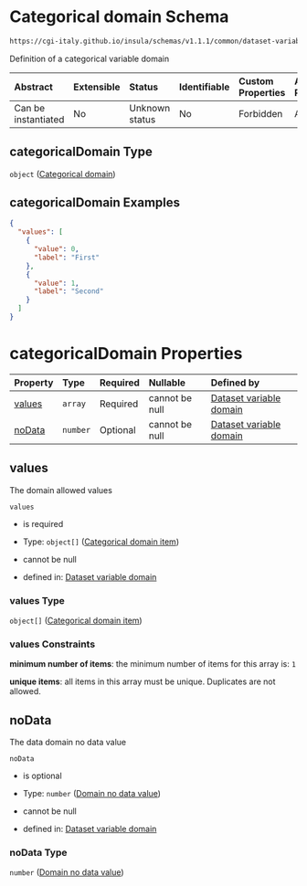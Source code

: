 # Categorical domain Schema

```txt
https://cgi-italy.github.io/insula/schemas/v1.1.1/common/dataset-variable-domain.schema.json#/$defs/categoricalDomain
```

Definition of a categorical variable domain

| Abstract            | Extensible | Status         | Identifiable | Custom Properties | Additional Properties | Access Restrictions | Defined In                                                                                                         |
| :------------------ | :--------- | :------------- | :----------- | :---------------- | :-------------------- | :------------------ | :----------------------------------------------------------------------------------------------------------------- |
| Can be instantiated | No         | Unknown status | No           | Forbidden         | Allowed               | none                | [dataset-variable-domain.schema.json\*](schemas/common/dataset-variable-domain.schema.json) |

## categoricalDomain Type

`object` ([Categorical domain](dataset-variable-domain-defs-categorical-domain.md))

## categoricalDomain Examples

```json
{
  "values": [
    {
      "value": 0,
      "label": "First"
    },
    {
      "value": 1,
      "label": "Second"
    }
  ]
}
```

# categoricalDomain Properties

| Property          | Type     | Required | Nullable       | Defined by                                                                                                                                                                                                                                                   |
| :---------------- | :------- | :------- | :------------- | :----------------------------------------------------------------------------------------------------------------------------------------------------------------------------------------------------------------------------------------------------------- |
| [values](#values) | `array`  | Required | cannot be null | [Dataset variable domain](dataset-variable-domain-defs-categorical-domain-properties-categorical-domain-values.md) |
| [noData](#nodata) | `number` | Optional | cannot be null | [Dataset variable domain](dataset-variable-domain-defs-categorical-domain-properties-domain-no-data-value.md)      |

## values

The domain allowed values

`values`

* is required

* Type: `object[]` ([Categorical domain item](dataset-variable-domain-defs-categorical-domain-properties-categorical-domain-values-categorical-domain-item.md))

* cannot be null

* defined in: [Dataset variable domain](dataset-variable-domain-defs-categorical-domain-properties-categorical-domain-values.md)

### values Type

`object[]` ([Categorical domain item](dataset-variable-domain-defs-categorical-domain-properties-categorical-domain-values-categorical-domain-item.md))

### values Constraints

**minimum number of items**: the minimum number of items for this array is: `1`

**unique items**: all items in this array must be unique. Duplicates are not allowed.

## noData

The data domain no data value

`noData`

* is optional

* Type: `number` ([Domain no data value](dataset-variable-domain-defs-categorical-domain-properties-domain-no-data-value.md))

* cannot be null

* defined in: [Dataset variable domain](dataset-variable-domain-defs-categorical-domain-properties-domain-no-data-value.md)

### noData Type

`number` ([Domain no data value](dataset-variable-domain-defs-categorical-domain-properties-domain-no-data-value.md))
